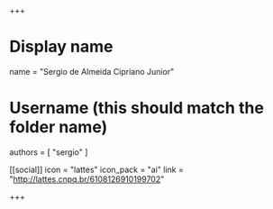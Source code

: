 +++
# Display name
name = "Sergio de Almeida Cipriano Junior"

# Username (this should match the folder name)
authors = [ "sergio" ]

[[social]]
  icon = "lattes"
  icon_pack = "ai"
  link = "http://lattes.cnpq.br/6108126910199702"

+++

